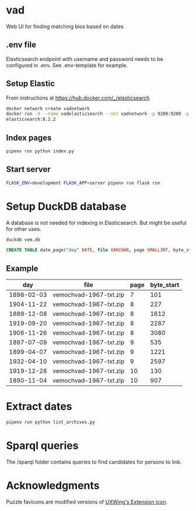 # vad
Web UI for finding matching bios based on dates

## .env file
Elasticsearch endpoint with username and password needs to be configured in .env. See .env-template for example.

## Setup Elastic

From instructions at https://hub.docker.com/_/elasticsearch

````bash
docker network create vadnetwork
docker run -d --name vadelasticsearch --net vadnetwork -p 9200:9200 -p 9300:9300 -e ELASTIC_PASSWORD=gurkmeja -e "discovery.type=single-node" 
elasticsearch:8.2.2
````

## Index pages
````bash
pipenv run python index.py
````

## Start server

````bash
FLASK_ENV=development FLASK_APP=server pipenv run flask run
````

# Setup DuckDB database

A database is not needed for indexing in Elasticsearch. But might be useful for other uses. 

````bash
duckdb vem.db
````

````SQL
CREATE TABLE date_page("day" DATE, file VARCHAR, page SMALLINT, byte_start SMALLINT);
````

## Example

|    day     |          file          | page | byte_start |
|------------|------------------------|------|------------|
| 1898-02-03 | vemochvad-1967-txt.zip | 7    | 101        |
| 1904-11-22 | vemochvad-1967-txt.zip | 8    | 227        |
| 1889-12-08 | vemochvad-1967-txt.zip | 8    | 1612       |
| 1919-09-20 | vemochvad-1967-txt.zip | 8    | 2287       |
| 1906-11-26 | vemochvad-1967-txt.zip | 8    | 3080       |
| 1897-07-09 | vemochvad-1967-txt.zip | 9    | 535        |
| 1899-04-07 | vemochvad-1967-txt.zip | 9    | 1221       |
| 1932-04-10 | vemochvad-1967-txt.zip | 9    | 2597       |
| 1919-12-28 | vemochvad-1967-txt.zip | 10   | 130        |
| 1890-11-04 | vemochvad-1967-txt.zip | 10   | 907        |

# Extract dates

````bash
pipenv run python list_archives.py
````

# Sparql queries

The /sparql folder contains queries to find candidates for persons to link.

# Acknowledgments
Puzzle favicons are modified versions of [UXWing's Extension icon](https://uxwing.com/extension-icon/). 

